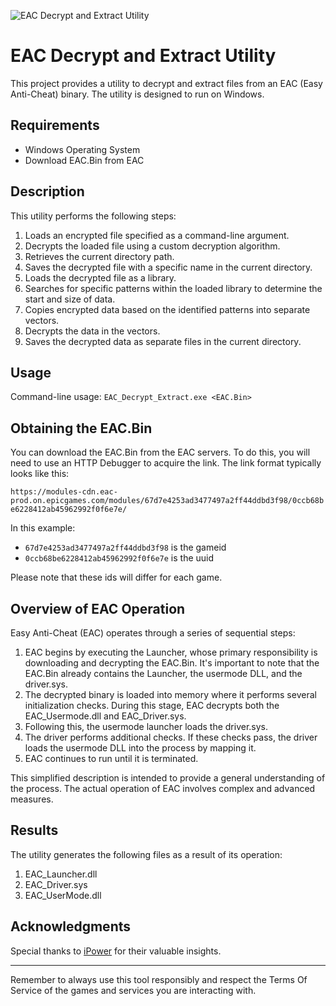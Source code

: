 ![EAC Decrypt and Extract Utility](https://github.com/lguilhermee/EAC-Extractor-Utility/blob/main/logo.png)
# EAC Decrypt and Extract Utility


This project provides a utility to decrypt and extract files from an EAC (Easy Anti-Cheat) binary. The utility is designed to run on Windows.

## Requirements

- Windows Operating System
- Download EAC.Bin from EAC

## Description

This utility performs the following steps:

1. Loads an encrypted file specified as a command-line argument.
2. Decrypts the loaded file using a custom decryption algorithm.
3. Retrieves the current directory path.
4. Saves the decrypted file with a specific name in the current directory.
5. Loads the decrypted file as a library.
6. Searches for specific patterns within the loaded library to determine the start and size of data.
7. Copies encrypted data based on the identified patterns into separate vectors.
8. Decrypts the data in the vectors.
9. Saves the decrypted data as separate files in the current directory.

## Usage

Command-line usage: `EAC_Decrypt_Extract.exe <EAC.Bin>`

## Obtaining the EAC.Bin

You can download the EAC.Bin from the EAC servers. To do this, you will need to use an HTTP Debugger to acquire the link. The link format typically looks like this:

`https://modules-cdn.eac-prod.on.epicgames.com/modules/67d7e4253ad3477497a2ff44ddbd3f98/0ccb68be6228412ab45962992f0f6e7e/`


In this example:
- `67d7e4253ad3477497a2ff44ddbd3f98` is the gameid
- `0ccb68be6228412ab45962992f0f6e7e` is the uuid

Please note that these ids will differ for each game.

## Overview of EAC Operation

Easy Anti-Cheat (EAC) operates through a series of sequential steps:

1. EAC begins by executing the Launcher, whose primary responsibility is downloading and decrypting the EAC.Bin. It's important to note that the EAC.Bin already contains the Launcher, the usermode DLL, and the driver.sys.
2. The decrypted binary is loaded into memory where it performs several initialization checks. During this stage, EAC decrypts both the EAC_Usermode.dll and EAC_Driver.sys.
3. Following this, the usermode launcher loads the driver.sys.
4. The driver performs additional checks. If these checks pass, the driver loads the usermode DLL into the process by mapping it.
5. EAC continues to run until it is terminated.

This simplified description is intended to provide a general understanding of the process. The actual operation of EAC involves complex and advanced measures.

## Results

The utility generates the following files as a result of its operation:

1. EAC_Launcher.dll
2. EAC_Driver.sys
3. EAC_UserMode.dll

## Acknowledgments

Special thanks to [iPower](https://github.com/iPower) for their valuable insights.

---

Remember to always use this tool responsibly and respect the Terms Of Service of the games and services you are interacting with.
